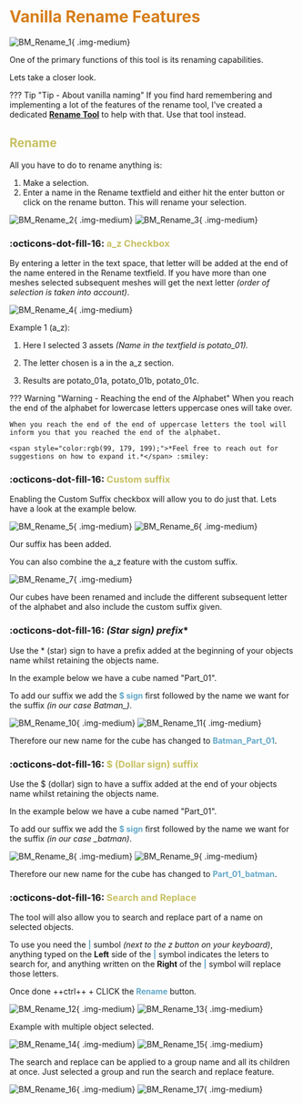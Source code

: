 
# **<span style="color:rgb(214, 126, 25);">Vanilla Rename Features</span>**



![BM_Rename_1](images/BM_Rename_1.jpg){ .img-medium}

One of the primary functions of this tool is its renaming capabilities. 

Lets take a closer look.

??? Tip "Tip - About vanilla naming"
    If you find hard remembering and implementing a lot of the features of the rename tool, I've created a dedicated [**Rename Tool**](../Baking%20Manager/Rename%20Tool.md)  to help with that. 
    Use that tool instead.

## <span style="color:rgb(199, 192, 99);">**Rename**</span>

All you have to do to rename anything is:

1. Make a selection.
2. Enter a name in the Rename textfield and either hit the enter button or click on the rename button. This will rename your selection.

![BM_Rename_2](images/BM_Rename_2.jpg){ .img-medium}
![BM_Rename_3](images/BM_Rename_3.jpg){ .img-medium}

### :octicons-dot-fill-16: **<span style="color:rgb(199, 192, 99);">a_z Checkbox</span>** 

By entering a letter in the text space, that letter will be added at the end of the name entered in the Rename textfield. If you have more than one meshes selected subsequent meshes will get the next letter *(order of selection is taken into account)*.

![BM_Rename_4](images/BM_Rename_4.jpg){ .img-medium}

Example 1 (a_z):

1. Here I selected 3 assets *(Name in the textfield is potato_01).*

2. The letter chosen is a in the a_z section.

3. Results are potato_01a, potato_01b, potato_01c.

??? Warning "Warning - Reaching the end of the Alphabet"
    When you reach the end of the alphabet for lowercase letters uppercase ones will take over.

    When you reach the end of the end of uppercase letters the tool will inform you that you reached the end of the alphabet.

    <span style="color:rgb(99, 179, 199);">*Feel free to reach out for suggestions on how to expand it.*</span> :smiley:

### :octicons-dot-fill-16: **<span style="color:rgb(199, 192, 99);">Custom suffix</span>**

Enabling the Custom Suffix checkbox will allow you to do just that. Lets have a look at the example below.

![BM_Rename_5](images/BM_Rename_5.jpg){ .img-medium}
![BM_Rename_6](images/BM_Rename_6.jpg){ .img-medium}

Our suffix has been added.

You can also combine the a_z feature with the custom suffix.

![BM_Rename_7](images/BM_Rename_7.jpg){ .img-medium}

Our cubes have been renamed and include the different subsequent letter of the alphabet and also include the custom suffix given.

### :octicons-dot-fill-16: **<span style="color:rgb(199, 192, 99);">* (Star sign) prefix</span>**

Use the * (star) sign to have a prefix added at the beginning of your objects name whilst retaining the objects name.

In the example below we have a cube named "Part_01". 

To add our suffix we add the <span style="color:rgb(99, 167, 199);">**$ sign**</span> first followed by the name we want for the suffix *(in our case Batman_)*.

![BM_Rename_10](images/BM_Rename_10.jpg){ .img-medium}
![BM_Rename_11](images/BM_Rename_11.jpg){ .img-medium}

Therefore our new name for the cube has changed to <span style="color:rgb(99, 167, 199);">**Batman_Part_01**</span>.


### :octicons-dot-fill-16: **<span style="color:rgb(199, 192, 99);">$ (Dollar sign) suffix</span>**

Use the $ (dollar) sign to have a suffix added at the end of your objects name whilst retaining the objects name.

In the example below we have a cube named "Part_01". 

To add our suffix we add the <span style="color:rgb(99, 167, 199);">**$ sign**</span> first followed by the name we want for the suffix *(in our case _batman)*.

![BM_Rename_8](images/BM_Rename_8.jpg){ .img-medium}
![BM_Rename_9](images/BM_Rename_9.jpg){ .img-medium}

Therefore our new name for the cube has changed to <span style="color:rgb(99, 167, 199);">**Part_01_batman**</span>.

### :octicons-dot-fill-16: **<span style="color:rgb(199, 192, 99);">Search and Replace</span>**

The tool will also allow you to search and replace part of a name on selected objects.

To use you need the <span style="color:rgb(99, 167, 199);">**|**</span> sumbol *(next to the z button on your keyboard)*, anything typed on the **Left** side of the <span style="color:rgb(99, 167, 199);">**|**</span> symbol indicates the leters to search for, and anything written on the **Right** of the <span style="color:rgb(99, 167, 199);">**|**</span> symbol will replace those letters.

Once done ++ctrl++ + CLICK the <span style="color:rgb(99, 167, 199);">**Rename**</span> button.

![BM_Rename_12](images/BM_Rename_12.jpg){ .img-medium}
![BM_Rename_13](images/BM_Rename_13.jpg){ .img-medium}

Example with multiple object selected.

![BM_Rename_14](images/BM_Rename_14.jpg){ .img-medium}
![BM_Rename_15](images/BM_Rename_15.jpg){ .img-medium}

The search and replace can be applied to a group name and all its children at once. 
Just selected a group and run the search and replace feature.

![BM_Rename_16](images/BM_Rename_16.jpg){ .img-medium}
![BM_Rename_17](images/BM_Rename_17.jpg){ .img-medium}